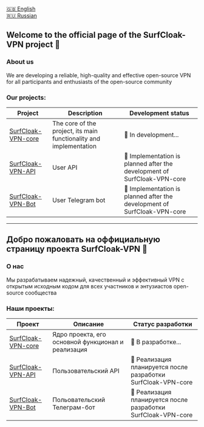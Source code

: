 <a href="#welcome-to-the-official-page-of-the-surfcloak-vpn-project-">🇬🇧 English</a> \
<a href="#добро-пожаловать-на-оффициальную-страницу-проекта-surfcloak-vpn-">🇷🇺 Russian</a>


## Welcome to the official page of the SurfCloak-VPN project 👋
### About us
We are developing a reliable, high-quality and effective open-source VPN for all participants and enthusiasts of the open-source community

### Our projects:
| Project | Description | Development status |
|--------|----------|-------------------|
| [SurfCloak-VPN-core](https://github.com/SurfCloak-VPN/SurfCloak-core) | The core of the project, its main functionality and implementation | 🔸 In development... |
| [SurfCloak-VPN-API]() | User API| 🔹 Implementation is planned after the development of SurfCloak-VPN-core |
| [SurfCloak-VPN-Bot]() | User Telegram bot | 🔹 Implementation is planned after the development of SurfCloak-VPN-core |

----------

## Добро пожаловать на оффициальную страницу проекта SurfCloak-VPN 👋
### О нас
Мы разрабатываем надежный, качественный и эффективный VPN с открытым исходным кодом для всех участников и энтузиастов open-source сообщества

### Наши проекты:
| Проект | Описание | Статус разработки |
|--------|----------|-------------------|
| [SurfCloak-VPN-core](https://github.com/SurfCloak-VPN/SurfCloak-core) | Ядро проекта, его основной функционал и реализация | 🔸 В разработке... |
| [SurfCloak-VPN-API]() | Пользовательский API| 🔹 Реализация планируется после разработки SurfCloak-VPN-core |
| [SurfCloak-VPN-Bot]() | Польовательский Телеграм-бот | 🔹 Реализация планируется после разработки SurfCloak-VPN-core |
